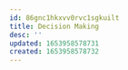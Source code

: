 ```yaml
---
id: 86gnc1hkxvv0rvc1sgkuilt
title: Decision Making
desc: ''
updated: 1653958578731
created: 1653958578732
---
```


